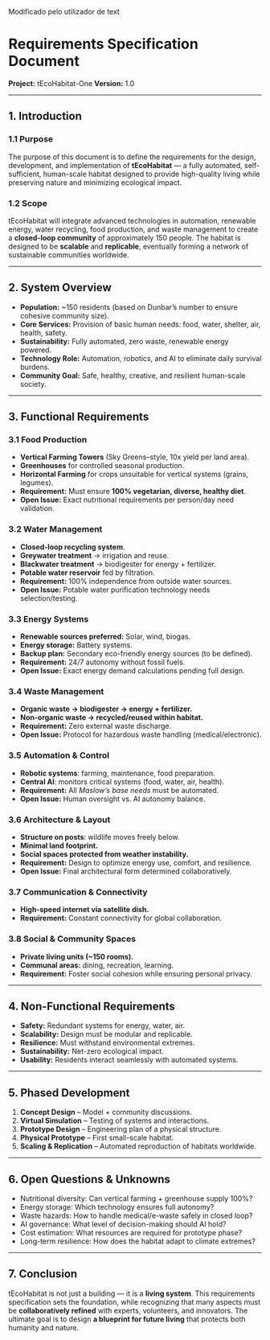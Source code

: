 Modificado pelo utilizador de text
# Requirements Specification Document  
**Project:** tEcoHabitat-One 
**Version:** 1.0  

---

## 1. Introduction  

### 1.1 Purpose  
The purpose of this document is to define the requirements for the design, development, and implementation of **tEcoHabitat** — a fully automated, self-sufficient, human-scale habitat designed to provide high-quality living while preserving nature and minimizing ecological impact.  

### 1.2 Scope  
tEcoHabitat will integrate advanced technologies in automation, renewable energy, water recycling, food production, and waste management to create a **closed-loop community** of approximately 150 people. The habitat is designed to be **scalable** and **replicable**, eventually forming a network of sustainable communities worldwide.  

---

## 2. System Overview  

- **Population:** ~150 residents (based on Dunbar’s number to ensure cohesive community size).  
- **Core Services:** Provision of basic human needs: food, water, shelter, air, health, safety.  
- **Sustainability:** Fully automated, zero waste, renewable energy powered.  
- **Technology Role:** Automation, robotics, and AI to eliminate daily survival burdens.  
- **Community Goal:** Safe, healthy, creative, and resilient human-scale society.  

---

## 3. Functional Requirements  

### 3.1 Food Production  
- **Vertical Farming Towers** (Sky Greens–style, 10x yield per land area).  
- **Greenhouses** for controlled seasonal production.  
- **Horizontal Farming** for crops unsuitable for vertical systems (grains, legumes).  
- **Requirement:** Must ensure **100% vegetarian, diverse, healthy diet**.  
- **Open Issue:** Exact nutritional requirements per person/day need validation.  

### 3.2 Water Management  
- **Closed-loop recycling system**.  
- **Greywater treatment** → irrigation and reuse.  
- **Blackwater treatment** → biodigester for energy + fertilizer.  
- **Potable water reservoir** fed by filtration.  
- **Requirement:** 100% independence from outside water sources.  
- **Open Issue:** Potable water purification technology needs selection/testing.  

### 3.3 Energy Systems  
- **Renewable sources preferred:** Solar, wind, biogas.  
- **Energy storage:** Battery systems.  
- **Backup plan:** Secondary eco-friendly energy sources (to be defined).  
- **Requirement:** 24/7 autonomy without fossil fuels.  
- **Open Issue:** Exact energy demand calculations pending full design.  

### 3.4 Waste Management  
- **Organic waste → biodigester → energy + fertilizer.**  
- **Non-organic waste → recycled/reused within habitat.**  
- **Requirement:** Zero external waste discharge.  
- **Open Issue:** Protocol for hazardous waste handling (medical/electronic).  

### 3.5 Automation & Control  
- **Robotic systems**: farming, maintenance, food preparation.  
- **Central AI**: monitors critical systems (food, water, air, health).  
- **Requirement:** All *Maslow’s base needs* must be automated.  
- **Open Issue:** Human oversight vs. AI autonomy balance.  

### 3.6 Architecture & Layout  
- **Structure on posts**: wildlife moves freely below.  
- **Minimal land footprint.**  
- **Social spaces protected from weather instability.**  
- **Requirement:** Design to optimize energy use, comfort, and resilience.  
- **Open Issue:** Final architectural form determined collaboratively.  

### 3.7 Communication & Connectivity  
- **High-speed internet via satellite dish.**  
- **Requirement:** Constant connectivity for global collaboration.  

### 3.8 Social & Community Spaces  
- **Private living units (~150 rooms).**  
- **Communal areas:** dining, recreation, learning.  
- **Requirement:** Foster social cohesion while ensuring personal privacy.  

---

## 4. Non-Functional Requirements  

- **Safety:** Redundant systems for energy, water, air.  
- **Scalability:** Design must be modular and replicable.  
- **Resilience:** Must withstand environmental extremes.  
- **Sustainability:** Net-zero ecological impact.  
- **Usability:** Residents interact seamlessly with automated systems.  

---

## 5. Phased Development  

1. **Concept Design** – Model + community discussions.  
2. **Virtual Simulation** – Testing of systems and interactions.  
3. **Prototype Design** – Engineering plan of a physical structure.  
4. **Physical Prototype** – First small-scale habitat.  
5. **Scaling & Replication** – Automated reproduction of habitats worldwide.  

---

## 6. Open Questions & Unknowns  

- Nutritional diversity: Can vertical farming + greenhouse supply 100%?  
- Energy storage: Which technology ensures full autonomy?  
- Waste hazards: How to handle medical/e-waste safely in closed loop?  
- AI governance: What level of decision-making should AI hold?  
- Cost estimation: What resources are required for prototype phase?  
- Long-term resilience: How does the habitat adapt to climate extremes?  

---

## 7. Conclusion  

tEcoHabitat is not just a building — it is a **living system**. This requirements specification sets the foundation, while recognizing that many aspects must be **collaboratively refined** with experts, volunteers, and innovators. The ultimate goal is to design **a blueprint for future living** that protects both humanity and nature.  

